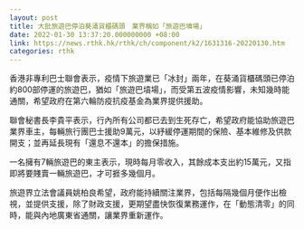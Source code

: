 ```yaml
---
layout: post
title: 大批旅遊巴停泊葵涌貨櫃碼頭　業界稱如「旅遊巴墳場」
date: 2022-01-30 13:37:20.000000000 +08:00
link: https://news.rthk.hk/rthk/ch/component/k2/1631316-20220130.htm
categories: rthk
---
```


香港非專利巴士聯會表示，疫情下旅遊業已「冰封」兩年，在葵涌貨櫃碼頭已停泊約800部停運的旅遊巴，猶如「旅遊巴墳場」，而受第五波疫情影響，未知幾時能通關，希望政府在第六輪防疫抗疫基金為業界提供援助。

聯會秘書長李貴平表示，行內所有公司都已去到生死存亡，希望政府能協助旅遊巴業界車主，每輛旅行團巴士援助9萬元，以紓緩停運期間的保險、基本維修及供款開支；並再延長現有「還息不還本」的擔保措施。

一名擁有7輛旅遊巴的東主表示，現時每月零收入，其餘成本支出約15萬元，又指即將要賤賣一輛旅遊巴，才可捱多幾個月。

旅遊界立法會議員姚柏良希望，政府能持續關注業界，包括每隔幾個月便作出檢視，並提供支援，除了財政支援，更期望盡快恢復業務運作，在「動態清零」的同時，能與內地廣東省通關，讓業界重新運作。
